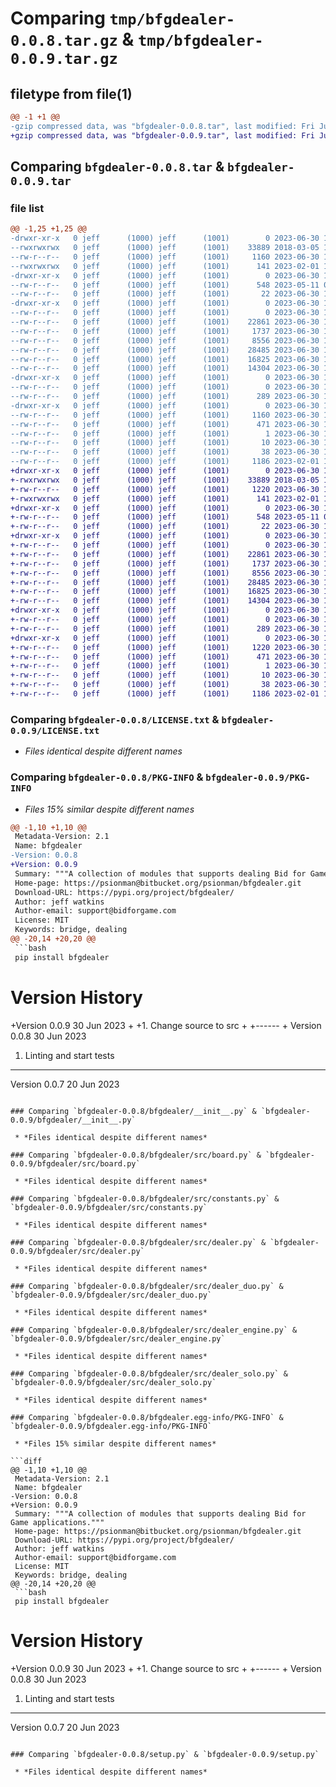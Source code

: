 # Comparing `tmp/bfgdealer-0.0.8.tar.gz` & `tmp/bfgdealer-0.0.9.tar.gz`

## filetype from file(1)

```diff
@@ -1 +1 @@
-gzip compressed data, was "bfgdealer-0.0.8.tar", last modified: Fri Jun 30 11:32:33 2023, max compression
+gzip compressed data, was "bfgdealer-0.0.9.tar", last modified: Fri Jun 30 11:42:20 2023, max compression
```

## Comparing `bfgdealer-0.0.8.tar` & `bfgdealer-0.0.9.tar`

### file list

```diff
@@ -1,25 +1,25 @@
-drwxr-xr-x   0 jeff      (1000) jeff      (1001)        0 2023-06-30 11:32:33.419712 bfgdealer-0.0.8/
--rwxrwxrwx   0 jeff      (1000) jeff      (1001)    33889 2018-03-05 16:24:54.000000 bfgdealer-0.0.8/LICENSE.txt
--rw-r--r--   0 jeff      (1000) jeff      (1001)     1160 2023-06-30 11:32:33.419712 bfgdealer-0.0.8/PKG-INFO
--rwxrwxrwx   0 jeff      (1000) jeff      (1001)      141 2023-02-01 12:53:56.000000 bfgdealer-0.0.8/README.md
-drwxr-xr-x   0 jeff      (1000) jeff      (1001)        0 2023-06-30 11:32:33.416379 bfgdealer-0.0.8/bfgdealer/
--rw-r--r--   0 jeff      (1000) jeff      (1001)      548 2023-05-11 08:35:00.000000 bfgdealer-0.0.8/bfgdealer/__init__.py
--rw-r--r--   0 jeff      (1000) jeff      (1001)       22 2023-06-30 11:29:36.000000 bfgdealer-0.0.8/bfgdealer/_version.py
-drwxr-xr-x   0 jeff      (1000) jeff      (1001)        0 2023-06-30 11:32:33.419712 bfgdealer-0.0.8/bfgdealer/src/
--rw-r--r--   0 jeff      (1000) jeff      (1001)        0 2023-06-30 11:29:36.000000 bfgdealer-0.0.8/bfgdealer/src/__init__.py
--rw-r--r--   0 jeff      (1000) jeff      (1001)    22861 2023-06-30 11:29:36.000000 bfgdealer-0.0.8/bfgdealer/src/board.py
--rw-r--r--   0 jeff      (1000) jeff      (1001)     1737 2023-06-30 11:29:36.000000 bfgdealer-0.0.8/bfgdealer/src/constants.py
--rw-r--r--   0 jeff      (1000) jeff      (1001)     8556 2023-06-30 11:29:36.000000 bfgdealer-0.0.8/bfgdealer/src/dealer.py
--rw-r--r--   0 jeff      (1000) jeff      (1001)    28485 2023-06-30 11:29:36.000000 bfgdealer-0.0.8/bfgdealer/src/dealer_duo.py
--rw-r--r--   0 jeff      (1000) jeff      (1001)    16825 2023-06-30 11:29:36.000000 bfgdealer-0.0.8/bfgdealer/src/dealer_engine.py
--rw-r--r--   0 jeff      (1000) jeff      (1001)    14304 2023-06-30 11:29:36.000000 bfgdealer-0.0.8/bfgdealer/src/dealer_solo.py
-drwxr-xr-x   0 jeff      (1000) jeff      (1001)        0 2023-06-30 11:32:33.419712 bfgdealer-0.0.8/bfgdealer/tests/
--rw-r--r--   0 jeff      (1000) jeff      (1001)        0 2023-06-30 11:29:36.000000 bfgdealer-0.0.8/bfgdealer/tests/__init__.py
--rw-r--r--   0 jeff      (1000) jeff      (1001)      289 2023-06-30 11:29:36.000000 bfgdealer-0.0.8/bfgdealer/tests/test_set_hands_solo.py
-drwxr-xr-x   0 jeff      (1000) jeff      (1001)        0 2023-06-30 11:32:33.416379 bfgdealer-0.0.8/bfgdealer.egg-info/
--rw-r--r--   0 jeff      (1000) jeff      (1001)     1160 2023-06-30 11:32:33.000000 bfgdealer-0.0.8/bfgdealer.egg-info/PKG-INFO
--rw-r--r--   0 jeff      (1000) jeff      (1001)      471 2023-06-30 11:32:33.000000 bfgdealer-0.0.8/bfgdealer.egg-info/SOURCES.txt
--rw-r--r--   0 jeff      (1000) jeff      (1001)        1 2023-06-30 11:32:33.000000 bfgdealer-0.0.8/bfgdealer.egg-info/dependency_links.txt
--rw-r--r--   0 jeff      (1000) jeff      (1001)       10 2023-06-30 11:32:33.000000 bfgdealer-0.0.8/bfgdealer.egg-info/top_level.txt
--rw-r--r--   0 jeff      (1000) jeff      (1001)       38 2023-06-30 11:32:33.419712 bfgdealer-0.0.8/setup.cfg
--rw-r--r--   0 jeff      (1000) jeff      (1001)     1186 2023-02-01 12:55:15.000000 bfgdealer-0.0.8/setup.py
+drwxr-xr-x   0 jeff      (1000) jeff      (1001)        0 2023-06-30 11:42:20.764368 bfgdealer-0.0.9/
+-rwxrwxrwx   0 jeff      (1000) jeff      (1001)    33889 2018-03-05 16:24:54.000000 bfgdealer-0.0.9/LICENSE.txt
+-rw-r--r--   0 jeff      (1000) jeff      (1001)     1220 2023-06-30 11:42:20.764368 bfgdealer-0.0.9/PKG-INFO
+-rwxrwxrwx   0 jeff      (1000) jeff      (1001)      141 2023-02-01 12:53:56.000000 bfgdealer-0.0.9/README.md
+drwxr-xr-x   0 jeff      (1000) jeff      (1001)        0 2023-06-30 11:42:20.761034 bfgdealer-0.0.9/bfgdealer/
+-rw-r--r--   0 jeff      (1000) jeff      (1001)      548 2023-05-11 08:35:00.000000 bfgdealer-0.0.9/bfgdealer/__init__.py
+-rw-r--r--   0 jeff      (1000) jeff      (1001)       22 2023-06-30 11:40:40.000000 bfgdealer-0.0.9/bfgdealer/_version.py
+drwxr-xr-x   0 jeff      (1000) jeff      (1001)        0 2023-06-30 11:42:20.764368 bfgdealer-0.0.9/bfgdealer/src/
+-rw-r--r--   0 jeff      (1000) jeff      (1001)        0 2023-06-30 11:40:40.000000 bfgdealer-0.0.9/bfgdealer/src/__init__.py
+-rw-r--r--   0 jeff      (1000) jeff      (1001)    22861 2023-06-30 11:40:40.000000 bfgdealer-0.0.9/bfgdealer/src/board.py
+-rw-r--r--   0 jeff      (1000) jeff      (1001)     1737 2023-06-30 11:40:40.000000 bfgdealer-0.0.9/bfgdealer/src/constants.py
+-rw-r--r--   0 jeff      (1000) jeff      (1001)     8556 2023-06-30 11:40:40.000000 bfgdealer-0.0.9/bfgdealer/src/dealer.py
+-rw-r--r--   0 jeff      (1000) jeff      (1001)    28485 2023-06-30 11:40:40.000000 bfgdealer-0.0.9/bfgdealer/src/dealer_duo.py
+-rw-r--r--   0 jeff      (1000) jeff      (1001)    16825 2023-06-30 11:40:40.000000 bfgdealer-0.0.9/bfgdealer/src/dealer_engine.py
+-rw-r--r--   0 jeff      (1000) jeff      (1001)    14304 2023-06-30 11:40:40.000000 bfgdealer-0.0.9/bfgdealer/src/dealer_solo.py
+drwxr-xr-x   0 jeff      (1000) jeff      (1001)        0 2023-06-30 11:42:20.764368 bfgdealer-0.0.9/bfgdealer/tests/
+-rw-r--r--   0 jeff      (1000) jeff      (1001)        0 2023-06-30 11:40:40.000000 bfgdealer-0.0.9/bfgdealer/tests/__init__.py
+-rw-r--r--   0 jeff      (1000) jeff      (1001)      289 2023-06-30 11:40:40.000000 bfgdealer-0.0.9/bfgdealer/tests/test_set_hands_solo.py
+drwxr-xr-x   0 jeff      (1000) jeff      (1001)        0 2023-06-30 11:42:20.764368 bfgdealer-0.0.9/bfgdealer.egg-info/
+-rw-r--r--   0 jeff      (1000) jeff      (1001)     1220 2023-06-30 11:42:20.000000 bfgdealer-0.0.9/bfgdealer.egg-info/PKG-INFO
+-rw-r--r--   0 jeff      (1000) jeff      (1001)      471 2023-06-30 11:42:20.000000 bfgdealer-0.0.9/bfgdealer.egg-info/SOURCES.txt
+-rw-r--r--   0 jeff      (1000) jeff      (1001)        1 2023-06-30 11:42:20.000000 bfgdealer-0.0.9/bfgdealer.egg-info/dependency_links.txt
+-rw-r--r--   0 jeff      (1000) jeff      (1001)       10 2023-06-30 11:42:20.000000 bfgdealer-0.0.9/bfgdealer.egg-info/top_level.txt
+-rw-r--r--   0 jeff      (1000) jeff      (1001)       38 2023-06-30 11:42:20.767701 bfgdealer-0.0.9/setup.cfg
+-rw-r--r--   0 jeff      (1000) jeff      (1001)     1186 2023-02-01 12:55:15.000000 bfgdealer-0.0.9/setup.py
```

### Comparing `bfgdealer-0.0.8/LICENSE.txt` & `bfgdealer-0.0.9/LICENSE.txt`

 * *Files identical despite different names*

### Comparing `bfgdealer-0.0.8/PKG-INFO` & `bfgdealer-0.0.9/PKG-INFO`

 * *Files 15% similar despite different names*

```diff
@@ -1,10 +1,10 @@
 Metadata-Version: 2.1
 Name: bfgdealer
-Version: 0.0.8
+Version: 0.0.9
 Summary: """A collection of modules that supports dealing Bid for Game applications."""
 Home-page: https://psionman@bitbucket.org/psionman/bfgdealer.git
 Download-URL: https://pypi.org/project/bfgdealer/
 Author: jeff watkins
 Author-email: support@bidforgame.com
 License: MIT
 Keywords: bridge, dealing
@@ -20,14 +20,20 @@
 ```bash
 pip install bfgdealer
 ```
 
 
 # Version History
 
+Version 0.0.9 30 Jun 2023
+
+1. Change source to src
+
+------
+
 Version 0.0.8 30 Jun 2023
 
 1. Linting and start tests
 
 ------
 
 Version 0.0.7 20 Jun 2023
```

### Comparing `bfgdealer-0.0.8/bfgdealer/__init__.py` & `bfgdealer-0.0.9/bfgdealer/__init__.py`

 * *Files identical despite different names*

### Comparing `bfgdealer-0.0.8/bfgdealer/src/board.py` & `bfgdealer-0.0.9/bfgdealer/src/board.py`

 * *Files identical despite different names*

### Comparing `bfgdealer-0.0.8/bfgdealer/src/constants.py` & `bfgdealer-0.0.9/bfgdealer/src/constants.py`

 * *Files identical despite different names*

### Comparing `bfgdealer-0.0.8/bfgdealer/src/dealer.py` & `bfgdealer-0.0.9/bfgdealer/src/dealer.py`

 * *Files identical despite different names*

### Comparing `bfgdealer-0.0.8/bfgdealer/src/dealer_duo.py` & `bfgdealer-0.0.9/bfgdealer/src/dealer_duo.py`

 * *Files identical despite different names*

### Comparing `bfgdealer-0.0.8/bfgdealer/src/dealer_engine.py` & `bfgdealer-0.0.9/bfgdealer/src/dealer_engine.py`

 * *Files identical despite different names*

### Comparing `bfgdealer-0.0.8/bfgdealer/src/dealer_solo.py` & `bfgdealer-0.0.9/bfgdealer/src/dealer_solo.py`

 * *Files identical despite different names*

### Comparing `bfgdealer-0.0.8/bfgdealer.egg-info/PKG-INFO` & `bfgdealer-0.0.9/bfgdealer.egg-info/PKG-INFO`

 * *Files 15% similar despite different names*

```diff
@@ -1,10 +1,10 @@
 Metadata-Version: 2.1
 Name: bfgdealer
-Version: 0.0.8
+Version: 0.0.9
 Summary: """A collection of modules that supports dealing Bid for Game applications."""
 Home-page: https://psionman@bitbucket.org/psionman/bfgdealer.git
 Download-URL: https://pypi.org/project/bfgdealer/
 Author: jeff watkins
 Author-email: support@bidforgame.com
 License: MIT
 Keywords: bridge, dealing
@@ -20,14 +20,20 @@
 ```bash
 pip install bfgdealer
 ```
 
 
 # Version History
 
+Version 0.0.9 30 Jun 2023
+
+1. Change source to src
+
+------
+
 Version 0.0.8 30 Jun 2023
 
 1. Linting and start tests
 
 ------
 
 Version 0.0.7 20 Jun 2023
```

### Comparing `bfgdealer-0.0.8/setup.py` & `bfgdealer-0.0.9/setup.py`

 * *Files identical despite different names*

